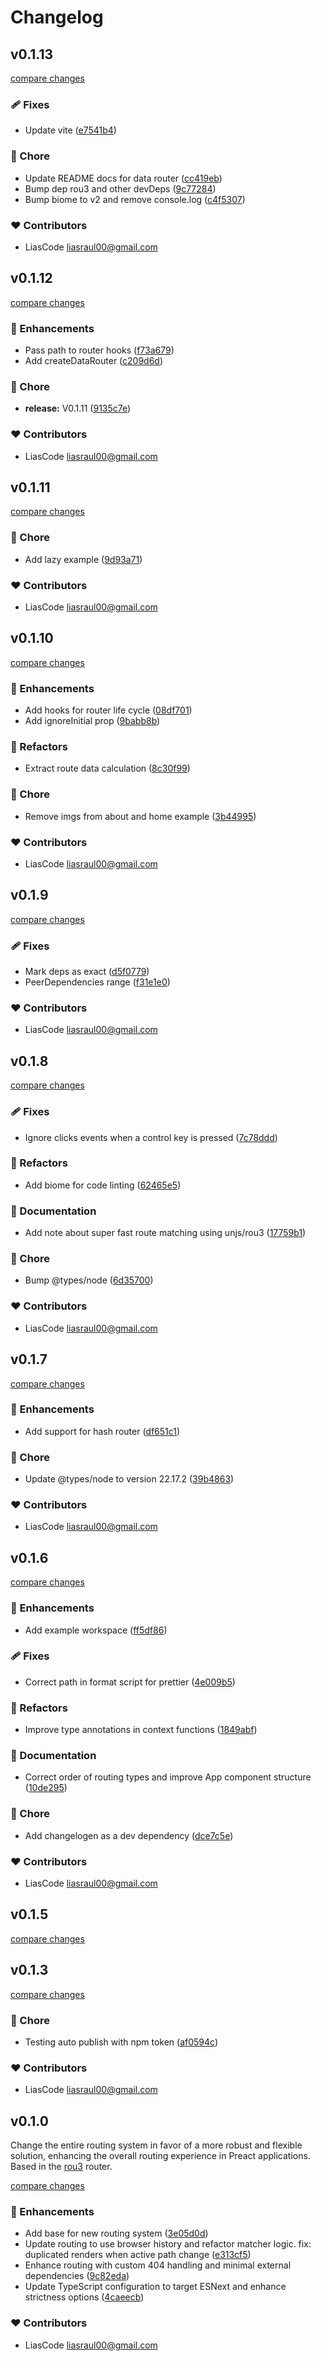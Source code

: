 # Changelog


## v0.1.13

[compare changes](https://github.com/LiasCode/preact-hashish-router/compare/v0.1.12...v0.1.13)

### 🩹 Fixes

- Update vite ([e7541b4](https://github.com/LiasCode/preact-hashish-router/commit/e7541b4))

### 🏡 Chore

- Update README docs for data router ([cc419eb](https://github.com/LiasCode/preact-hashish-router/commit/cc419eb))
- Bump dep rou3 and other devDeps ([9c77284](https://github.com/LiasCode/preact-hashish-router/commit/9c77284))
- Bump biome to v2 and remove console.log ([c4f5307](https://github.com/LiasCode/preact-hashish-router/commit/c4f5307))

### ❤️ Contributors

- LiasCode <liasraul00@gmail.com>

## v0.1.12

[compare changes](https://github.com/LiasCode/preact-hashish-router/compare/v0.1.11...v0.1.12)

### 🚀 Enhancements

- Pass path to router hooks ([f73a679](https://github.com/LiasCode/preact-hashish-router/commit/f73a679))
- Add createDataRouter ([c209d6d](https://github.com/LiasCode/preact-hashish-router/commit/c209d6d))

### 🏡 Chore

- **release:** V0.1.11 ([9135c7e](https://github.com/LiasCode/preact-hashish-router/commit/9135c7e))

### ❤️ Contributors

- LiasCode <liasraul00@gmail.com>

## v0.1.11

[compare changes](https://github.com/LiasCode/preact-hashish-router/compare/v0.1.10...v0.1.11)

### 🏡 Chore

- Add lazy example ([9d93a71](https://github.com/LiasCode/preact-hashish-router/commit/9d93a71))

### ❤️ Contributors

- LiasCode <liasraul00@gmail.com>

## v0.1.10

[compare changes](https://github.com/LiasCode/preact-hashish-router/compare/v0.1.9...v0.1.10)

### 🚀 Enhancements

- Add hooks for router life cycle ([08df701](https://github.com/LiasCode/preact-hashish-router/commit/08df701))
- Add ignoreInitial prop ([9babb8b](https://github.com/LiasCode/preact-hashish-router/commit/9babb8b))

### 💅 Refactors

- Extract route data calculation ([8c30f99](https://github.com/LiasCode/preact-hashish-router/commit/8c30f99))

### 🏡 Chore

- Remove imgs from about and home example ([3b44995](https://github.com/LiasCode/preact-hashish-router/commit/3b44995))

### ❤️ Contributors

- LiasCode <liasraul00@gmail.com>

## v0.1.9

[compare changes](https://github.com/LiasCode/preact-hashish-router/compare/v0.1.8...v0.1.9)

### 🩹 Fixes

- Mark deps as exact ([d5f0779](https://github.com/LiasCode/preact-hashish-router/commit/d5f0779))
- PeerDependencies range ([f31e1e0](https://github.com/LiasCode/preact-hashish-router/commit/f31e1e0))

### ❤️ Contributors

- LiasCode <liasraul00@gmail.com>

## v0.1.8

[compare changes](https://github.com/LiasCode/preact-hashish-router/compare/v0.1.7...v0.1.8)

### 🩹 Fixes

- Ignore clicks events when a control key is pressed ([7c78ddd](https://github.com/LiasCode/preact-hashish-router/commit/7c78ddd))

### 💅 Refactors

- Add biome for code linting ([62465e5](https://github.com/LiasCode/preact-hashish-router/commit/62465e5))

### 📖 Documentation

- Add note about super fast route matching using unjs/rou3 ([17759b1](https://github.com/LiasCode/preact-hashish-router/commit/17759b1))

### 🏡 Chore

- Bump @types/node ([6d35700](https://github.com/LiasCode/preact-hashish-router/commit/6d35700))

### ❤️ Contributors

- LiasCode <liasraul00@gmail.com>

## v0.1.7

[compare changes](https://github.com/LiasCode/preact-hashish-router/compare/v0.1.6...v0.1.7)

### 🚀 Enhancements

- Add support for hash router ([df651c1](https://github.com/LiasCode/preact-hashish-router/commit/df651c1))

### 🏡 Chore

- Update @types/node to version 22.17.2 ([39b4863](https://github.com/LiasCode/preact-hashish-router/commit/39b4863))

### ❤️ Contributors

- LiasCode <liasraul00@gmail.com>

## v0.1.6

[compare changes](https://github.com/LiasCode/preact-hashish-router/compare/v0.1.5...v0.1.6)

### 🚀 Enhancements

- Add example workspace ([ff5df86](https://github.com/LiasCode/preact-hashish-router/commit/ff5df86))

### 🩹 Fixes

- Correct path in format script for prettier ([4e009b5](https://github.com/LiasCode/preact-hashish-router/commit/4e009b5))

### 💅 Refactors

- Improve type annotations in context functions ([1849abf](https://github.com/LiasCode/preact-hashish-router/commit/1849abf))

### 📖 Documentation

- Correct order of routing types and improve App component structure ([10de295](https://github.com/LiasCode/preact-hashish-router/commit/10de295))

### 🏡 Chore

- Add changelogen as a dev dependency ([dce7c5e](https://github.com/LiasCode/preact-hashish-router/commit/dce7c5e))

### ❤️ Contributors

- LiasCode <liasraul00@gmail.com>

## v0.1.5

[compare changes](https://github.com/LiasCode/preact-hashish-router/compare/v0.1.4...v0.1.5)

## v0.1.3

[compare changes](https://github.com/LiasCode/preact-hashish-router/compare/v0.1.2...v0.1.3)

### 🏡 Chore

- Testing auto publish with npm token ([af0594c](https://github.com/LiasCode/preact-hashish-router/commit/af0594c))

### ❤️ Contributors

- LiasCode <liasraul00@gmail.com>

## v0.1.0

Change the entire routing system in favor of a more robust and flexible solution, enhancing the overall routing experience in Preact applications. Based in the [rou3](https://github.com/h3js/rou3) router.

[compare changes](https://github.com/LiasCode/preact-hashish-router/compare/v0.0.18...v0.1.0)

### 🚀 Enhancements

- Add base for new routing system ([3e05d0d](https://github.com/LiasCode/preact-hashish-router/commit/3e05d0d))
- Update routing to use browser history and refactor matcher logic. fix: duplicated renders when active path change ([e313cf5](https://github.com/LiasCode/preact-hashish-router/commit/e313cf5))
- Enhance routing with custom 404 handling and minimal external dependencies ([9c82eda](https://github.com/LiasCode/preact-hashish-router/commit/9c82eda))
- Update TypeScript configuration to target ESNext and enhance strictness options ([4caeecb](https://github.com/LiasCode/preact-hashish-router/commit/4caeecb))

### ❤️ Contributors

- LiasCode <liasraul00@gmail.com>

